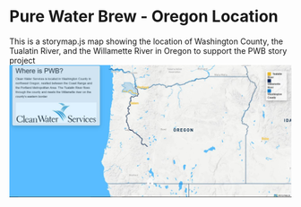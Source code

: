 # Pure Water Brew - Oregon Location
This is a storymap.js map showing the location of Washington County, the Tualatin River, and the Willamette River in Oregon to support the PWB story project
![](/img/pwb-oregon-map-draft1.jpg)

